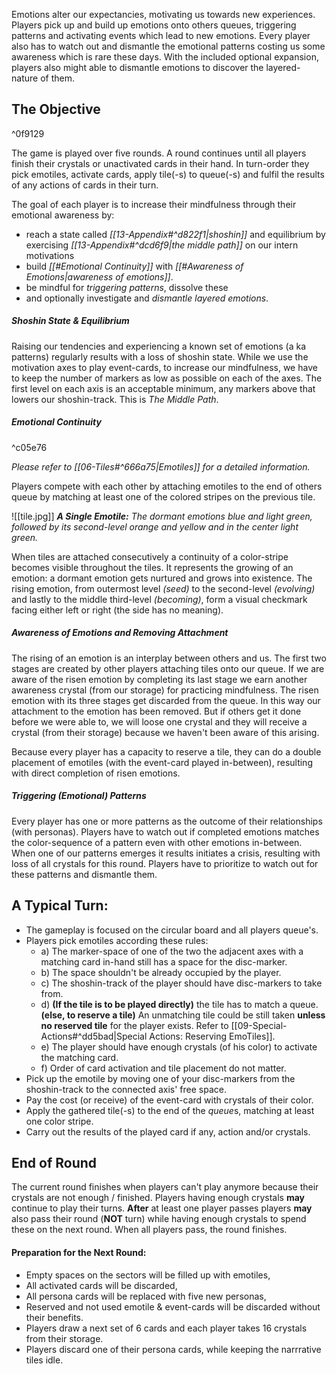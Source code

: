 Emotions alter our expectancies, motivating us towards new experiences. Players pick up and build up emotions onto others queues, triggering patterns and activating events which lead to new emotions. 
Every player also has to watch out and dismantle the emotional patterns costing us some awareness which is rare these days. 
With the included optional expansion, players also might able to dismantle emotions to discover the layered-nature of them.
## The Objective
^0f9129

The game is played over five rounds. A round continues until all players finish their crystals or unactivated cards in their hand. In turn-order they pick emotiles, activate cards, apply tile(-s) to queue(-s) and fulfil the results of any actions of cards in their turn. 

The goal of each player is to increase their mindfulness through their emotional awareness by: 
- reach a state called *[[13-Appendix#^d822f1|shoshin]]* and equilibrium by exercising *[[13-Appendix#^dcd6f9|the middle path]]* on our intern motivations
- build *[[#Emotional Continuity]]* with *[[#Awareness of Emotions|awareness of emotions]]*.
- be mindful for *triggering patterns*, dissolve these
- and optionally investigate and *dismantle layered emotions*.
##### *Shoshin State & Equilibrium*

Raising our tendencies and experiencing a known set of emotions (a ka patterns) regularly results with a loss of shoshin state. While we use the motivation axes to play event-cards, to increase our mindfulness, we have to keep the number of markers as low as possible on each of the axes. The first level on each axis is an acceptable minimum, any markers above that lowers our shoshin-track. This is *The Middle Path*.
##### *Emotional Continuity*
^c05e76

*Please refer to [[06-Tiles#^666a75|Emotiles]] for a detailed information.*

Players compete with each other by attaching emotiles to the end of others queue by matching at least one of the colored stripes on the previous tile. 

![[tile.jpg]]
***A Single Emotile:** The dormant emotions blue and light green, followed by its second-level orange and yellow and in the center light green.*

When tiles are attached consecutively a continuity of a color-stripe becomes visible throughout the tiles. It represents the growing of an emotion: a dormant emotion gets nurtured and grows into existence. The rising emotion, from outermost level *(seed)* to the second-level *(evolving)* and lastly to the middle third-level *(becoming)*, form a visual checkmark facing either left or right (the side has no meaning).
##### Awareness of Emotions and Removing Attachment

The rising of an emotion is an interplay between others and us. The first two stages are created by other players attaching tiles onto our queue. If we are aware of the risen emotion by completing its last stage we earn another awareness crystal (from our storage) for practicing mindfulness. The risen emotion with its three stages get discarded from the queue. In this way our attachment to the emotion has been removed. But if others get it done before we were able to, we will loose one crystal and they will receive a crystal (from their storage) because we haven't been aware of this arising.

Because every player has a capacity to reserve a tile, they can do a double placement of emotiles (with the event-card played in-between), resulting with direct completion of risen emotions.
##### *Triggering (Emotional) Patterns*

Every player has one or more patterns as the outcome of their relationships (with personas). Players have to watch out if completed emotions matches the color-sequence of a pattern even with other emotions in-between. When one of our patterns emerges it results initiates a crisis, resulting with loss of all crystals for this round. Players have to prioritize to watch out for these patterns and dismantle them.
## A Typical Turn:

- The gameplay is focused on the circular board and all players queue's.
- Players pick emotiles according these rules:
	- a) The marker-space of one of the two the adjacent axes with a matching card in-hand still has a space for the disc-marker.
	- b) The space shouldn't be already occupied by the player.
	- c) The shoshin-track of the player should have disc-markers to take from.
	- d) **(If the tile is to be played directly)** the tile has to match a queue.
		**(else, to reserve a tile)** An unmatching tile could be still taken **unless no reserved tile** for the player exists. Refer to [[09-Special-Actions#^dd5bad|Special Actions: Reserving EmoTiles]].
	- e) The player should have enough crystals (of his color) to activate the matching card.
	- f) Order of card activation and tile placement do not matter.
- Pick up the emotile by moving one of your disc-markers from the shoshin-track to the connected axis' free space.
- Pay the cost (or receive) of the event-card with crystals of their color.
- Apply the gathered tile(-s) to the end of the *queue*s, matching at least one color stripe.
- Carry out the results of the played card if any, action and/or crystals. 
## End of Round

The current round finishes when players can't play anymore because their crystals are not enough / finished. Players having enough crystals **may** continue to play their turns. **After** at least one player passes players **may** also pass their round (**NOT** turn) while having enough crystals to spend these on the next round. When all players pass, the round finishes. 
#### Preparation for the Next Round:

- Empty spaces on the sectors will be filled up with emotiles,
- All activated cards will be discarded,
- All persona cards will be replaced with five new personas, 
- Reserved and not used emotile & event-cards will be discarded without their benefits.
- Players draw a next set of 6 cards and each player takes 16 crystals from their storage.
- Players discard one of their persona cards, while keeping the narrrative tiles idle.